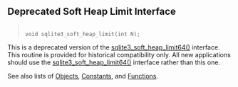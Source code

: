 ## Deprecated Soft Heap Limit Interface




> ```
> 
> void sqlite3_soft_heap_limit(int N);
> 
> ```



This is a deprecated version of the [sqlite3\_soft\_heap\_limit64()](../c3ref/hard_heap_limit64.html)
interface. This routine is provided for historical compatibility
only. All new applications should use the
[sqlite3\_soft\_heap\_limit64()](../c3ref/hard_heap_limit64.html) interface rather than this one.


See also lists of
 [Objects](../c3ref/objlist.html),
 [Constants](../c3ref/constlist.html), and
 [Functions](../c3ref/funclist.html).


